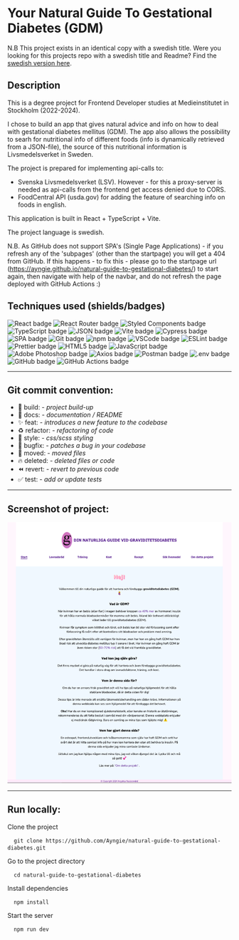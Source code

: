 # Your Natural Guide To Gestational Diabetes (GDM)

N.B This project exists in an identical copy with a swedish title.
Were you looking for this projects repo with a swedish title and Readme? Find the [swedish version here](https://github.com/Ayngie/naturlig-guide-till-graviditetsdiabetes).


## Description
This is a degree project for Frontend Developer studies at Medieinstitutet in Stockholm (2022-2024).

I chose to build an app that gives natural advice and info on how to deal with gestational diabetes mellitus (GDM).
The app also allows the possibility to searh for nutritional info of different foods (info is dynamically retrieved from a JSON-file), the source of this nutritional information is Livsmedelsverket in Sweden.

The project is prepared for implementing api-calls to: 
- Svenska Livsmedelsverket (LSV). However - for this a proxy-server is needed as api-calls from the frontend get access denied due to CORS.
- FoodCentral API (usda.gov) for adding the feature of searching info on foods in english.

This application is built in React + TypeScript + Vite.

The project language is swedish.

N.B. As GitHub does not support SPA's (Single Page Applications) - if you refresh any of the 'subpages' (other than the startpage) you will get a 404 from GitHub. If this happens - to fix  this - please go to the startpage url (https://ayngie.github.io/natural-guide-to-gestational-diabetes/) to start again, then navigate with help of the navbar, and do not refresh the page deployed with GitHub Actions :)

## Techniques used (shields/badges)
![React badge](https://img.shields.io/badge/React-20232A?style=for-the-badge&logo=react&logoColor=61DAFB/to/img.png)
![React Router badge](https://img.shields.io/badge/React_Router-CA4245?style=for-the-badge&logo=react-router&logoColor=white/to/img.png)
![Styled Components badge](https://img.shields.io/badge/styled--components-DB7093?style=for-the-badge&logo=styled-components&logoColor=white/to/img.png)
![TypeScript badge](https://img.shields.io/badge/TypeScript-007ACC?style=for-the-badge&logo=typescript&logoColor=white/to/img.png)
![JSON badge](https://img.shields.io/badge/json-5E5C5C?style=for-the-badge&logo=json&logoColor=white/to/img.png)
![Vite badge](https://img.shields.io/badge/Vite-B73BFE?style=for-the-badge&logo=vite&logoColor=FFD62E/to/img.png)
![Cypress badge](https://img.shields.io/badge/Cypress-17202C?style=for-the-badge&logo=cypress&logoColor=white/to/img.png)
![SPA badge](https://img.shields.io/badge/SPA-0FAAFF?style=for-the-badge&logo=sap&logoColor=white/to/img.png)
![Git badge](https://img.shields.io/badge/GIT-E44C30?style=for-the-badge&logo=git&logoColor=white/to/img.png) 
![npm badge](https://img.shields.io/badge/npm-CB3837?style=for-the-badge&logo=npm&logoColor=white/to/img.png)
![VSCode badge](https://img.shields.io/badge/VSCode-0078D4?style=for-the-badge&logo=visual%20studio%20code&logoColor=white/to/img.png)
![ESLint badge](https://img.shields.io/badge/eslint-3A33D1?style=for-the-badge&logo=eslint&logoColor=white/to/img.png)
![Prettier badge](https://img.shields.io/badge/prettier-1A2C34?style=for-the-badge&logo=prettier&logoColor=F7BA3E/to/img.png)
![HTML5 badge](https://img.shields.io/badge/HTML5-E34F26?style=for-the-badge&logo=html5&logoColor=white/to/img.png)
![JavaScript badge](https://img.shields.io/badge/JavaScript-323330?style=for-the-badge&logo=javascript&logoColor=F7DF1E/to/img.png)
![Adobe Photoshop badge](https://img.shields.io/badge/Adobe%20Photoshop-31A8FF?style=for-the-badge&logo=Adobe%20Photoshop&logoColor=black/to/img.png)
![Axios badge](https://img.shields.io/badge/axios-671ddf?&style=for-the-badge&logo=axios&logoColor=white/to/img.png)
![Postman badge](https://img.shields.io/badge/Postman-FF6C37?style=for-the-badge&logo=Postman&logoColor=white/to/img.png)
![.env badge](https://img.shields.io/badge/.env%20-%20%23FF4FA7?style=for-the-badge&color=%23FF4FA7/to/img.png)
![GitHub badge](https://img.shields.io/badge/GitHub-100000?style=for-the-badge&logo=github&logoColor=white/to/img.png)
![GitHub Actions badge](https://img.shields.io/badge/GitHub_Actions-2088FF?style=for-the-badge&logo=github-actions&logoColor=white./to/img.png)


---

## Git commit convention:
- 👷 build: - *project build-up*
- 📝 docs: - *documentation / README*
- ✨ feat: - *introduces a new feature to the codebase*
- ♻️ refactor: - *refactoring of code*
- 💄 style: - *css/scss styling*
- 🐛 bugfix: - *patches a bug in your codebase*
- 🚚 moved: - *moved files*
- 🔥 deleted: - *deleted files or code*
- ⏪ revert: - *revert to previous code*
- ✅ test: - *add or update tests*

---

## Screenshot of project:
![Demonstration of my degree project](./public/Project-screenshot.png?raw=true "Your Natural Guide to Gestational Diabetes")

---

## Run locally:

Clone the project

```terminal
  git clone https://github.com/Ayngie/natural-guide-to-gestational-diabetes.git
```

Go to the project directory

```terminal
  cd natural-guide-to-gestational-diabetes
```

Install dependencies

```terminal
  npm install
```

Start the server

```terminal
  npm run dev
```
